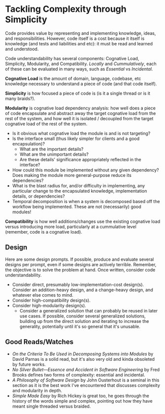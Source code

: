# Tackling Complexity through Simplicity

Code provides value by representing and implementing knowledge, ideas, and responsibilities.
However, code itself is a cost because it itself is knowledge (and tests and liabilities and etc):
it must be read and learned and understood.

Code understandability has several components: Cognative Load, Simplicity, Modularity, and
Compatibility. *Locally* and *Cummulatively*, each of these can be evaluated in many ways, such as
*Essential* vs *Incidental*.

**Cognative Load** is the amount of domain, language, codebase, etc knowledge necessary to
understand a piece of code (and that code itself).

**Simplicity** is how focused a piece of code is (is it a single thread or is it many braids?).

**Modularity** is cognative load dependency analysis: how well does a piece of code encapsulate and
abstract away the target cognative load from the rest of the system, and how well it is isolated /
decoupled from the target cognative load of the rest of the system.

- Is it obvious what cognative load the module is and is not targeting?
- Is the interface small (thus likely simpler for clients and a good encapsulation)?
    - What are the important details?
    - What are the unimportant details?
    - Are these details' significance appropriately reflected in the interface?
- How could this module be implemented without any given dependency? Does making the module more
general-purpose reduce its dependencies?
- What is the blast radius for, and/or difficulty in implementing, any particular change to the
encapsulated knowledge, implementation details, or dependencies?
- Temporal decomposition is when a system is decomposed based off the workflow being implemented.
These are not (necessarily) good modules!

**Compatibility** is how well additions/changes use the existing cognative load versus introducing
more load, particularly at a cummulative level (remember, code is a cognative load).

## Design

Here are some design prompts. If possible, produce and evaluate several designs per prompt, even if
some designs are actively terrible. Remember, the objective is to solve the problem at hand. Once
written, consider code understandability.

- Consider direct, presumably low-implementation-cost design(s). Consider an addition-heavy design,
  and a change-heavy design, and whatever else comes to mind.
- Consider high-compatibility design(s).
- Consider high-modularity design(s).
    - Consider a generalized solution that can probably be reused in later use cases. If possible,
    consider several generalized solutions, building up from the direct solution and iterating to
    increase the generality, potentially until it's so general that it's unusable.

## Good Reads/Watches

- *On the Criteria To Be Used in Decomposing Systems into Modules* by David Parnas is a solid read,
but it's also very old and kinda obsoleted by future works.
- *No Silver Bullet—Essence and Accident in Software Engineering* by Fred Brooks defines two forms of
complexity: essential and incidental.
- *A Philosophy of Software Design* by John Ousterhout is a seminal in this section as it is the best
work I've encountered that discusses complexity and modularity in depth.
- *Simple Made Easy* by Rich Hickey is great too, he goes through the history of the words simple
and complex, pointing out how they have meant single threaded versus braided.

